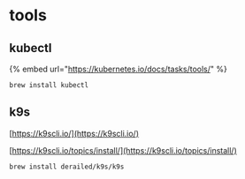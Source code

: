# tools

## kubectl

{% embed url="https://kubernetes.io/docs/tasks/tools/" %}

```text
brew install kubectl 
```

## k9s

[https://k9scli.io/](https://k9scli.io/)

[https://k9scli.io/topics/install/](https://k9scli.io/topics/install/)

```text
brew install derailed/k9s/k9s
```

